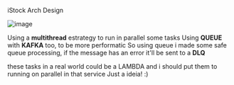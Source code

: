 iStock Arch Design

![image](https://github.com/user-attachments/assets/220bcb7d-2906-4a74-9c48-7611843ae4cc)

Using a **multithread** estrategy to run in parallel some tasks
Using **QUEUE** with **KAFKA** too, to be more performatic
So using queue i made some safe queue processing, if the message has an error it'll be sent to a **DLQ**

these tasks in a real world could be a LAMBDA and i should put them to running on parallel in that service
Just a ideia! :)
